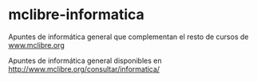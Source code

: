 # mclibre-informatica
Apuntes de informática general que complementan el resto de cursos de www.mclibre.org

Apuntes de informática general disponibles en http://www.mclibre.org/consultar/informatica/
